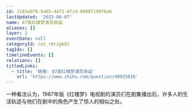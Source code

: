 ```yaml
---
id: 2183a078-9a65-4471-8fcd-0998719976a6
lastUpdated: '2025-06-07'
name: 87版红楼梦演员命运
aliases: []
layer: 2
eventDate: null
categoryId: cat_r0rzgkOi
tagIds: []
timelineEvents: []
relations: []
titledLinks:
  - title: '链接: 87版红楼梦演员命运'
    url: 'https://www.zhihu.com/question/48925816'
---
```

一种看法认为，1987年版《红楼梦》电视剧的演员们在剧集播出后，许多人的生活轨迹与他们在剧中的角色产生了惊人的相似之处。
